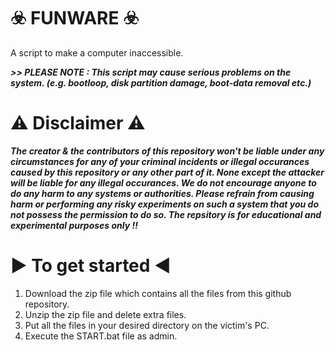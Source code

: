 #                                                                       ☣️ FUNWARE ☣️
A script to make a computer inaccessible.


***>> PLEASE NOTE : This script may cause serious problems on the system. (e.g. bootloop, disk partition damage, boot-data removal etc.)***


⚠️ Disclaimer ⚠️
=================
***The creator & the contributors of this repository won't be liable under any circumstances for any of your criminal incidents or illegal occurances caused by this repository or any other part of it. None except the attacker will be liable for any illegal occurances. We do not encourage anyone to do any harm to any systems or authorities. Please refrain from causing harm or performing any risky experiments on such a system that you do not possess the permission to do so. The repsitory is for educational and experimental purposes only !!***


▶️ To get started ◀️
=====================
1. Download the zip file which contains all the files from this github repository.
2. Unzip the zip file and delete extra files.
3. Put all the files in your desired directory on the victim's PC.
4. Execute the START.bat file as admin.
